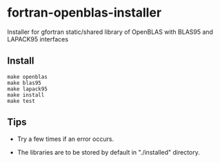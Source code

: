 # fortran-openblas-installer

Installer for gfortran static/shared library of OpenBLAS with BLAS95 and LAPACK95 interfaces

## Install

```
make openblas
make blas95
make lapack95
make install
make test
```

## Tips

- Try a few times if an error occurs.

- The libraries are to be stored by default in "./installed" directory.

